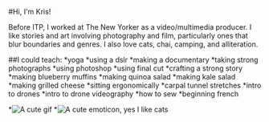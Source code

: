#Hi, I'm Kris!

Before ITP, I worked at The New Yorker as a video/multimedia producer. I like stories and art involving photography and film, particularly ones that blur boundaries and genres. I also love cats, chai, camping, and alliteration. 

##I could teach: 
*yoga
*using a dslr
*making a documentary
*taking strong photographs
*using photoshop
*using final cut
*crafting a strong story
*making blueberry muffins
*making quinoa salad
*making kale salad
*making grilled cheese
*sitting ergonomically 
*carpal tunnel stretches
*intro to drones
*intro to drone videography 
*how to sew
*beginning french 

 *![A cute gif](http://media.giphy.com/media/NimEavznszKtW/giphy.gif)
  *![A cute emoticon, yes I like cats](http://www.emoticones-avenue.com/emoticones/kawaii_cat_02.gif)


